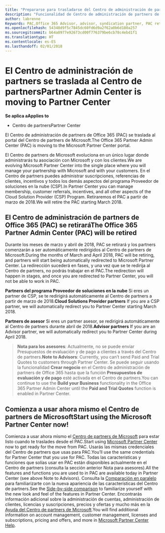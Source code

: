 ```yaml
---
title: "Prepararse para trasladarse del Centro de administración de partners al Centro de partners | Centro de partners"
description: "Funcionalidad de Centro de administración de partners de Office 365 se traslada al Centro de partners."
author: labrenne
Keywords: PAC,Office 365 Advisor, advisor, syndication partner, PAC retire, PAC retiring
ms.openlocfilehash: 54348d9f5c7845dc60fd6d9a2f62a0b6d180a257
ms.sourcegitcommit: b64a8977e92673cd00f776379be6cb78c4ebd1f1
ms.translationtype: HT
ms.contentlocale: es-ES
ms.lasthandoff: 02/01/2018
---
```

# <a name="partner-admin-center-is-moving-to-partner-center"></a><span data-ttu-id="2205c-103">El Centro de administración de partners se traslada al Centro de partners</span><span class="sxs-lookup"><span data-stu-id="2205c-103">Partner Admin Center is moving to Partner Center</span></span>

**<span data-ttu-id="2205c-104">Se aplica a</span><span class="sxs-lookup"><span data-stu-id="2205c-104">Applies to</span></span>**

-  <span data-ttu-id="2205c-105">Centro de partners</span><span class="sxs-lookup"><span data-stu-id="2205c-105">Partner Center</span></span>

<span data-ttu-id="2205c-106">El Centro de administración de partners de Office 365 (PAC) se traslada al portal del Centro de partners de Microsoft.</span><span class="sxs-lookup"><span data-stu-id="2205c-106">The Office 365 Partner Admin Center (PAC) is moving to the Microsoft Partner Center portal.</span></span>

<span data-ttu-id="2205c-107">El Centro de partners de Microsoft evoluciona en un único lugar donde administrarás tu asociación con Microsoft y con los clientes.</span><span class="sxs-lookup"><span data-stu-id="2205c-107">We are evolving Microsoft Partner Center into the single place where you will manage your partnership with Microsoft and with your customers.</span></span> <span data-ttu-id="2205c-108">En el Centro de partners puedes administrar suscripciones, referencias de clientes, incentivos y todos los demás aspectos del programa Proveedor de soluciones en la nube (CSP).</span><span class="sxs-lookup"><span data-stu-id="2205c-108">In Partner Center you can manage membership, customer referrals, incentives, and all other aspects of the Cloud Solution Provider (CSP) Program.</span></span> <span data-ttu-id="2205c-109">Retiraremos el PAC a partir de marzo de 2018.</span><span class="sxs-lookup"><span data-stu-id="2205c-109">We will retire the PAC starting March 2018.</span></span>

## <a name="the-office-365-partner-admin-center-pac-will-be-retired"></a><span data-ttu-id="2205c-110">El Centro de administración de partners de Office 365 (PAC) se retirará</span><span class="sxs-lookup"><span data-stu-id="2205c-110">The Office 365 Partner Admin Center (PAC) will be retired</span></span>

<span data-ttu-id="2205c-111">Durante los meses de marzo y abril de 2018, PAC se retirará y los partners comenzarán a ser automáticamente redirigidos al Centro de partners de Microsoft.</span><span class="sxs-lookup"><span data-stu-id="2205c-111">During the months of March and April 2018, PAC will be retiring, and partners will start being automatically redirected to Microsoft Partner Center.</span></span> <span data-ttu-id="2205c-112">La redirección sucederá en fases, y una vez que se te redirija al Centro de partners, no podrás trabajar en el PAC.</span><span class="sxs-lookup"><span data-stu-id="2205c-112">The redirection will happen in stages, and once you are redirected to Partner Center, you will not be able to work in PAC.</span></span> 

<span data-ttu-id="2205c-113">**Partners del programa Proveedor de soluciones en la nube** Si eres un partner de CSP, se te redirigirá automáticamente al Centro de partners a partir de marzo de 2018.</span><span class="sxs-lookup"><span data-stu-id="2205c-113">**Cloud Solutions Provider partners** If you are a CSP partner, we will automatically redirect you to Partner Center starting March 2018.</span></span> 

<span data-ttu-id="2205c-114">**Partners de asesor** Si eres un partner asesor, se redirigirá automáticamente al Centro de partners durante abril de 2018.</span><span class="sxs-lookup"><span data-stu-id="2205c-114">**Advisor partners** If you are an Advisor partner, we will automatically redirect you to Partner Center during April 2018.</span></span>

><span data-ttu-id="2205c-115">**Nota para los asesores**: Actualmente, no se puede enviar Presupuestos de evaluación y de pago a clientes a través del Centro de partners.</span><span class="sxs-lookup"><span data-stu-id="2205c-115">**Note to Advisors**:  Currently, you can’t send Paid and Trial Quotes to customers through Partner Center.</span></span>  <span data-ttu-id="2205c-116">Se puede seguir usando la funcionalidad **Crear negocio** en el Centro de administración de partners de Office 365 hasta que la función **Presupuestos de evaluación y de pago** esté activada en el Centro de partners.</span><span class="sxs-lookup"><span data-stu-id="2205c-116">You can continue to use the **Build your Business** functionality in the Office 365 Partner Admin Center until the **Paid and Trial Quotes** function is enabled in Partner Center.</span></span>

## <a name="start-using-the-microsoft-partner-center-now"></a><span data-ttu-id="2205c-117">Comienza a usar ahora mismo el Centro de partners de Microsoft</span><span class="sxs-lookup"><span data-stu-id="2205c-117">Start using the Microsoft Partner Center now!</span></span>

<span data-ttu-id="2205c-118">Comienza a usar ahora mismo el [Centro de partners de Microsoft](https://partnercenter.microsoft.com/) para estar listo cuando te traslades desde el PAC.</span><span class="sxs-lookup"><span data-stu-id="2205c-118">Start using [Microsoft Partner Center](https://partnercenter.microsoft.com/)  now to get ready for the move from PAC.</span></span>  <span data-ttu-id="2205c-119">Usarás las mismas credenciales del Centro de partners que usas para PAC.</span><span class="sxs-lookup"><span data-stu-id="2205c-119">You’ll use the same credentials for Partner Center that you use for PAC.</span></span> <span data-ttu-id="2205c-120">Todas las características y funciones que solías usar en PAC están disponibles actualmente en el Centro de partners (consulta la sección anterior Nota para asesores).</span><span class="sxs-lookup"><span data-stu-id="2205c-120">All the features and functions you are used to in PAC are available today in Partner Center (see above Note to Advisors).</span></span> <span data-ttu-id="2205c-121">Consulta la [Comparación en paralelo](moving-from-pac-to-pc.md) para familiarizarte con la nueva apariencia de las características del Centro de partners.</span><span class="sxs-lookup"><span data-stu-id="2205c-121">See the [Side-by-side comparison](moving-from-pac-to-pc.md)  to familiarize yourself with the new look and feel of the features in Partner Center.</span></span>  <span data-ttu-id="2205c-122">Encontrarás información adicional sobre la administración de cuentas, administración de clientes, licencias y suscripciones, precios y ofertas y mucho más en la [Ayuda del Centro de partners de Microsoft](https://partnercenter.microsoft.com/partner/help).</span><span class="sxs-lookup"><span data-stu-id="2205c-122">You will find additional information on account management, customer management, licenses and subscriptions, pricing and offers, and more in [Microsoft Partner Center Help](https://partnercenter.microsoft.com/partner/help).</span></span>

 